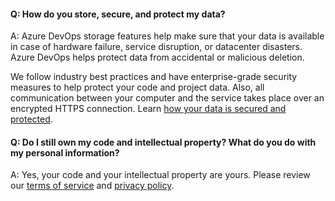 #### Q:	How do you store, secure, and protect my data?

A:	Azure DevOps storage features help make sure that your data is available in case of hardware failure, service disruption, or datacenter disasters. Azure DevOps helps protect data from accidental or malicious deletion.

We follow industry best practices and have enterprise-grade security measures to help protect your code and project data. Also, all communication between your computer and the service takes place over an encrypted HTTPS connection. Learn [how your data is secured and protected](/azure/devops/articles/team-services-security-whitepaper).

#### Q:	Do I still own my code and intellectual property? What do you do with my personal information?

A:	Yes, your code and your intellectual property are yours. Please review our [terms of service](https://go.microsoft.com/fwlink/?LinkID=266231) and [privacy policy](https://go.microsoft.com/fwlink/?LinkID=264782).

